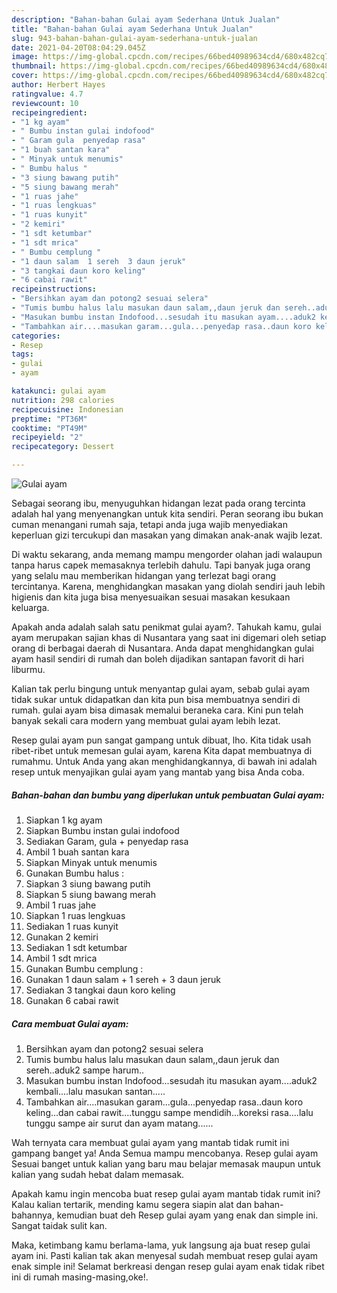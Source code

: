 ```yaml
---
description: "Bahan-bahan Gulai ayam Sederhana Untuk Jualan"
title: "Bahan-bahan Gulai ayam Sederhana Untuk Jualan"
slug: 943-bahan-bahan-gulai-ayam-sederhana-untuk-jualan
date: 2021-04-20T08:04:29.045Z
image: https://img-global.cpcdn.com/recipes/66bed40989634cd4/680x482cq70/gulai-ayam-foto-resep-utama.jpg
thumbnail: https://img-global.cpcdn.com/recipes/66bed40989634cd4/680x482cq70/gulai-ayam-foto-resep-utama.jpg
cover: https://img-global.cpcdn.com/recipes/66bed40989634cd4/680x482cq70/gulai-ayam-foto-resep-utama.jpg
author: Herbert Hayes
ratingvalue: 4.7
reviewcount: 10
recipeingredient:
- "1 kg ayam"
- " Bumbu instan gulai indofood"
- " Garam gula  penyedap rasa"
- "1 buah santan kara"
- " Minyak untuk menumis"
- " Bumbu halus "
- "3 siung bawang putih"
- "5 siung bawang merah"
- "1 ruas jahe"
- "1 ruas lengkuas"
- "1 ruas kunyit"
- "2 kemiri"
- "1 sdt ketumbar"
- "1 sdt mrica"
- " Bumbu cemplung "
- "1 daun salam  1 sereh  3 daun jeruk"
- "3 tangkai daun koro keling"
- "6 cabai rawit"
recipeinstructions:
- "Bersihkan ayam dan potong2 sesuai selera"
- "Tumis bumbu halus lalu masukan daun salam,,daun jeruk dan sereh..aduk2 sampe harum.."
- "Masukan bumbu instan Indofood...sesudah itu masukan ayam....aduk2 kembali....lalu masukan santan....."
- "Tambahkan air....masukan garam...gula...penyedap rasa..daun koro keling...dan cabai rawit....tunggu sampe mendidih...koreksi rasa....lalu tunggu sampe air surut dan ayam matang......"
categories:
- Resep
tags:
- gulai
- ayam

katakunci: gulai ayam 
nutrition: 298 calories
recipecuisine: Indonesian
preptime: "PT36M"
cooktime: "PT49M"
recipeyield: "2"
recipecategory: Dessert

---
```



![Gulai ayam](https://img-global.cpcdn.com/recipes/66bed40989634cd4/680x482cq70/gulai-ayam-foto-resep-utama.jpg)

Sebagai seorang ibu, menyuguhkan hidangan lezat pada orang tercinta adalah hal yang menyenangkan untuk kita sendiri. Peran seorang ibu bukan cuman menangani rumah saja, tetapi anda juga wajib menyediakan keperluan gizi tercukupi dan masakan yang dimakan anak-anak wajib lezat.

Di waktu  sekarang, anda memang mampu mengorder olahan jadi walaupun tanpa harus capek memasaknya terlebih dahulu. Tapi banyak juga orang yang selalu mau memberikan hidangan yang terlezat bagi orang tercintanya. Karena, menghidangkan masakan yang diolah sendiri jauh lebih higienis dan kita juga bisa menyesuaikan sesuai masakan kesukaan keluarga. 



Apakah anda adalah salah satu penikmat gulai ayam?. Tahukah kamu, gulai ayam merupakan sajian khas di Nusantara yang saat ini digemari oleh setiap orang di berbagai daerah di Nusantara. Anda dapat menghidangkan gulai ayam hasil sendiri di rumah dan boleh dijadikan santapan favorit di hari liburmu.

Kalian tak perlu bingung untuk menyantap gulai ayam, sebab gulai ayam tidak sukar untuk didapatkan dan kita pun bisa membuatnya sendiri di rumah. gulai ayam bisa dimasak memalui beraneka cara. Kini pun telah banyak sekali cara modern yang membuat gulai ayam lebih lezat.

Resep gulai ayam pun sangat gampang untuk dibuat, lho. Kita tidak usah ribet-ribet untuk memesan gulai ayam, karena Kita dapat membuatnya di rumahmu. Untuk Anda yang akan menghidangkannya, di bawah ini adalah resep untuk menyajikan gulai ayam yang mantab yang bisa Anda coba.

<!--inarticleads1-->

##### Bahan-bahan dan bumbu yang diperlukan untuk pembuatan Gulai ayam:

1. Siapkan 1 kg ayam
1. Siapkan  Bumbu instan gulai indofood
1. Sediakan  Garam, gula + penyedap rasa
1. Ambil 1 buah santan kara
1. Siapkan  Minyak untuk menumis
1. Gunakan  Bumbu halus :
1. Siapkan 3 siung bawang putih
1. Siapkan 5 siung bawang merah
1. Ambil 1 ruas jahe
1. Siapkan 1 ruas lengkuas
1. Sediakan 1 ruas kunyit
1. Gunakan 2 kemiri
1. Sediakan 1 sdt ketumbar
1. Ambil 1 sdt mrica
1. Gunakan  Bumbu cemplung :
1. Gunakan 1 daun salam + 1 sereh + 3 daun jeruk
1. Sediakan 3 tangkai daun koro keling
1. Gunakan 6 cabai rawit




<!--inarticleads2-->

##### Cara membuat Gulai ayam:

1. Bersihkan ayam dan potong2 sesuai selera
1. Tumis bumbu halus lalu masukan daun salam,,daun jeruk dan sereh..aduk2 sampe harum..
1. Masukan bumbu instan Indofood...sesudah itu masukan ayam....aduk2 kembali....lalu masukan santan.....
1. Tambahkan air....masukan garam...gula...penyedap rasa..daun koro keling...dan cabai rawit....tunggu sampe mendidih...koreksi rasa....lalu tunggu sampe air surut dan ayam matang......




Wah ternyata cara membuat gulai ayam yang mantab tidak rumit ini gampang banget ya! Anda Semua mampu mencobanya. Resep gulai ayam Sesuai banget untuk kalian yang baru mau belajar memasak maupun untuk kalian yang sudah hebat dalam memasak.

Apakah kamu ingin mencoba buat resep gulai ayam mantab tidak rumit ini? Kalau kalian tertarik, mending kamu segera siapin alat dan bahan-bahannya, kemudian buat deh Resep gulai ayam yang enak dan simple ini. Sangat taidak sulit kan. 

Maka, ketimbang kamu berlama-lama, yuk langsung aja buat resep gulai ayam ini. Pasti kalian tak akan menyesal sudah membuat resep gulai ayam enak simple ini! Selamat berkreasi dengan resep gulai ayam enak tidak ribet ini di rumah masing-masing,oke!.

